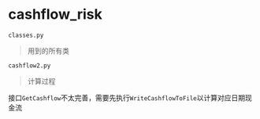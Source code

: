 # cashflow_risk
`classes.py`
>用到的所有类

`cashflow2.py`
>计算过程

接口`GetCashflow`不太完善，需要先执行`WriteCashflowToFile`以计算对应日期现金流
